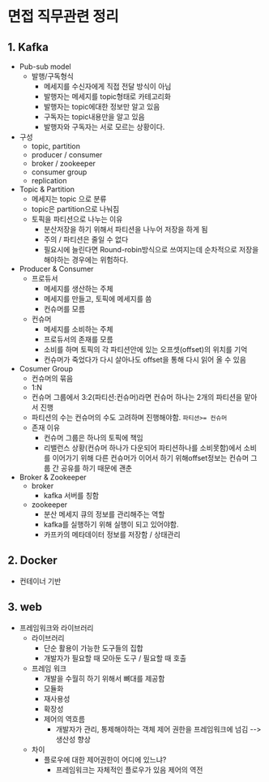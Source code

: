 # 면접 직무관련 정리

## 1. Kafka

- Pub-sub model
  - 발행/구독형식
    - 메세지를 수신자에게 직접 전달 방식이 아님
    - 발행자는 메세지를 topic형태로 카테고리화
    - 발행자는 topic에대한 정보만 알고 있음
    - 구독자는 topic내용만을 알고 있음
    - 발행자와 구독자는 서로 모르는 상황이다.
- 구성
  - topic, partition
  - producer / consumer
  - broker / zookeeper
  - consumer group
  - replication
- Topic & Partition
  - 메세지는 topic 으로 분류 
  - topic은 partition으로 나눠짐
  - 토픽을 파티션으로 나누는 이유
    - 분산저장을 하기 위해서 파티션을 나누어 저장을 하게 됨
    - 주의 / 파티션은 줄일 수 없다
    - 필요시에 늘린다면 Round-robin방식으로 쓰여지는데 순차적으로 저장을 해야하는 경우에는 위험하다.
- Producer & Consumer
  - 프로듀서  
    - 메세지를 생산하는 주체 
    - 메세지를 만들고, 토픽에 메세지를 씀
    - 컨슈머를 모름
  - 컨슈머
    - 메세지를 소비하는 주체
    - 프로듀서의 존재를 모름
    - 소비를 하며 토픽의 각 파티션안에 있는 오프셋(offset)의 위치를 기억
    - 컨슈머가 죽었다가 다시 살아나도 offset을 통해 다시 읽어 올 수 있음
- Cosumer Group
  - 컨슈머의 묶음
  - 1:N
  - 컨슈머 그룹에서 3:2(파티션:컨슈머)라면 컨슈머 하나는 2개의 파티션을 맡아서 진행 
  - 파티션의 수는 컨슈머의 수도 고려하며 진행해야함. `파티션>= 컨슈머`
  - 존재 이유
    - 컨슈머 그룹은 하나의 토픽에 책임
    - 리밸런스 상황(컨슈머 하나가 다운되어 파티션하나를 소비못함)에서 소비를 이어가기 위해 다른 컨슈머가 이어서 하기 위해offset정보는 컨슈머 그룹 간 공유를 하기 때문에 괜춘
- Broker & Zookeeper
  - broker
    - kafka 서버를 칭함
  - zookeeper
    - 분산 메세지 큐의 정보를 관리해주는 역할
    - kafka를 실행하기 위해 실행이 되고 있어야함.
    - 카프카의 메타데이터 정보를 저장함 / 상태관리



## 2. Docker

- 컨테이너 기반





## 3. web

- 프레임워크와 라이브러리
  - 라이브러리
    - 단순 활용이 가능한 도구들의 집합
    - 개발자가 필요할 때 모아둔 도구 /  필요할 때 호출
  - 프레임 워크
    - 개발을 수월히 하기 위해서 뼈대를 제공함
    - 모듈화
    - 재사용성
    - 확장성
    - 제어의 역흐름
      - 개발자가 관리, 통제해야하는 객체 제어 권한을 프레임워크에 넘김  --> 생산성 향상
  - 차이
    - 플로우에 대한 제어권한이 어디에 있느냐?
      - 프레임워크는 자체적인 플로우가 있음 제어의 역전